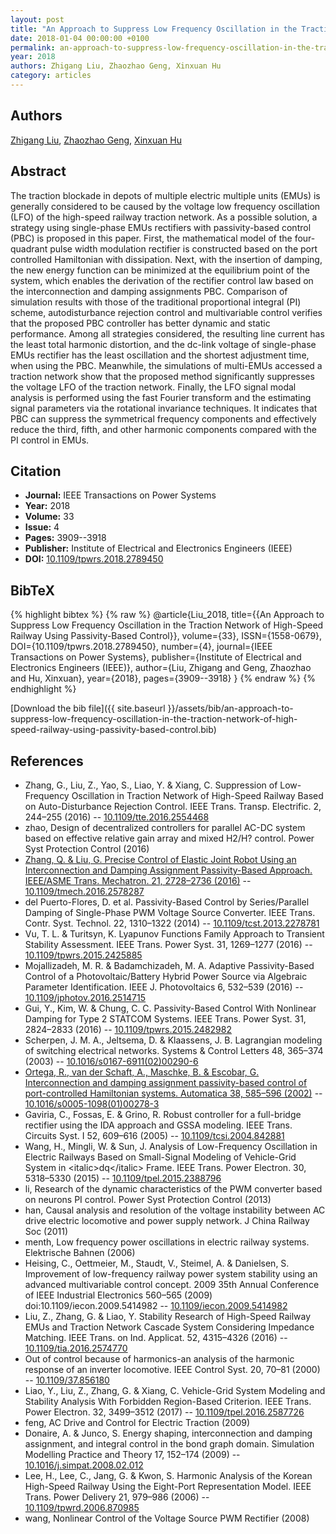 ```yaml
---
layout: post
title: "An Approach to Suppress Low Frequency Oscillation in the Traction Network of High-Speed Railway Using Passivity-Based Control"
date: 2018-01-04 00:00:00 +0100
permalink: an-approach-to-suppress-low-frequency-oscillation-in-the-traction-network-of-high-speed-railway-using-passivity-based-control
year: 2018
authors: Zhigang Liu, Zhaozhao Geng, Xinxuan Hu
category: articles
---
```

 
## Authors
[Zhigang Liu](authors/zhigang-liu), [Zhaozhao Geng](authors/zhaozhao-geng), [Xinxuan Hu](authors/xinxuan-hu)
 
## Abstract
The traction blockade in depots of multiple electric multiple units (EMUs) is generally considered to be caused by the voltage low frequency oscillation (LFO) of the high-speed railway traction network. As a possible solution, a strategy using single-phase EMUs rectifiers with passivity-based control (PBC) is proposed in this paper. First, the mathematical model of the four-quadrant pulse width modulation rectifier is constructed based on the port controlled Hamiltonian with dissipation. Next, with the insertion of damping, the new energy function can be minimized at the equilibrium point of the system, which enables the derivation of the rectifier control law based on the interconnection and damping assignments PBC. Comparison of simulation results with those of the traditional proportional integral (PI) scheme, autodisturbance rejection control and multivariable control verifies that the proposed PBC controller has better dynamic and static performance. Among all strategies considered, the resulting line current has the least total harmonic distortion, and the dc-link voltage of single-phase EMUs rectifier has the least oscillation and the shortest adjustment time, when using the PBC. Meanwhile, the simulations of multi-EMUs accessed a traction network show that the proposed method significantly suppresses the voltage LFO of the traction network. Finally, the LFO signal modal analysis is performed using the fast Fourier transform and the estimating signal parameters via the rotational invariance techniques. It indicates that PBC can suppress the symmetrical frequency components and effectively reduce the third, fifth, and other harmonic components compared with the PI control in EMUs.
 
## Citation
- **Journal:** IEEE Transactions on Power Systems
- **Year:** 2018
- **Volume:** 33
- **Issue:** 4
- **Pages:** 3909--3918
- **Publisher:** Institute of Electrical and Electronics Engineers (IEEE)
- **DOI:** [10.1109/tpwrs.2018.2789450](https://doi.org/10.1109/tpwrs.2018.2789450)
 
## BibTeX
{% highlight bibtex %}
{% raw %}
@article{Liu_2018,
  title={{An Approach to Suppress Low Frequency Oscillation in the Traction Network of High-Speed Railway Using Passivity-Based Control}},
  volume={33},
  ISSN={1558-0679},
  DOI={10.1109/tpwrs.2018.2789450},
  number={4},
  journal={IEEE Transactions on Power Systems},
  publisher={Institute of Electrical and Electronics Engineers (IEEE)},
  author={Liu, Zhigang and Geng, Zhaozhao and Hu, Xinxuan},
  year={2018},
  pages={3909--3918}
}
{% endraw %}
{% endhighlight %}
 
[Download the bib file]({{ site.baseurl }}/assets/bib/an-approach-to-suppress-low-frequency-oscillation-in-the-traction-network-of-high-speed-railway-using-passivity-based-control.bib)
 
## References
- Zhang, G., Liu, Z., Yao, S., Liao, Y. & Xiang, C. Suppression of Low-Frequency Oscillation in Traction Network of High-Speed Railway Based on Auto-Disturbance Rejection Control. IEEE Trans. Transp. Electrific. 2, 244–255 (2016) -- [10.1109/tte.2016.2554468](https://doi.org/10.1109/tte.2016.2554468)
- zhao, Design of decentralized controllers for parallel AC-DC system based on effective relative gain array and mixed H2/H? control. Power Syst Protection Control (2016)
- [Zhang, Q. & Liu, G. Precise Control of Elastic Joint Robot Using an Interconnection and Damping Assignment Passivity-Based Approach. IEEE/ASME Trans. Mechatron. 21, 2728–2736 (2016)](precise-control-of-elastic-joint-robot-using-an-interconnection-and-damping-assignment-passivity-based-approach) -- [10.1109/tmech.2016.2578287](https://doi.org/10.1109/tmech.2016.2578287)
- del Puerto-Flores, D. et al. Passivity-Based Control by Series/Parallel Damping of Single-Phase PWM Voltage Source Converter. IEEE Trans. Contr. Syst. Technol. 22, 1310–1322 (2014) -- [10.1109/tcst.2013.2278781](https://doi.org/10.1109/tcst.2013.2278781)
- Vu, T. L. & Turitsyn, K. Lyapunov Functions Family Approach to Transient Stability Assessment. IEEE Trans. Power Syst. 31, 1269–1277 (2016) -- [10.1109/tpwrs.2015.2425885](https://doi.org/10.1109/tpwrs.2015.2425885)
- Mojallizadeh, M. R. & Badamchizadeh, M. A. Adaptive Passivity-Based Control of a Photovoltaic/Battery Hybrid Power Source via Algebraic Parameter Identification. IEEE J. Photovoltaics 6, 532–539 (2016) -- [10.1109/jphotov.2016.2514715](https://doi.org/10.1109/jphotov.2016.2514715)
- Gui, Y., Kim, W. & Chung, C. C. Passivity-Based Control With Nonlinear Damping for Type 2 STATCOM Systems. IEEE Trans. Power Syst. 31, 2824–2833 (2016) -- [10.1109/tpwrs.2015.2482982](https://doi.org/10.1109/tpwrs.2015.2482982)
- Scherpen, J. M. A., Jeltsema, D. & Klaassens, J. B. Lagrangian modeling of switching electrical networks. Systems &amp; Control Letters 48, 365–374 (2003) -- [10.1016/s0167-6911(02)00290-6](https://doi.org/10.1016/s0167-6911(02)00290-6)
- [Ortega, R., van der Schaft, A., Maschke, B. & Escobar, G. Interconnection and damping assignment passivity-based control of port-controlled Hamiltonian systems. Automatica 38, 585–596 (2002)](interconnection-and-damping-assignment-passivity-based-control-of-port-controlled-hamiltonian-systems) -- [10.1016/s0005-1098(01)00278-3](https://doi.org/10.1016/s0005-1098(01)00278-3)
- Gaviria, C., Fossas, E. & Grino, R. Robust controller for a full-bridge rectifier using the IDA approach and GSSA modeling. IEEE Trans. Circuits Syst. I 52, 609–616 (2005) -- [10.1109/tcsi.2004.842881](https://doi.org/10.1109/tcsi.2004.842881)
- Wang, H., Mingli, W. & Sun, J. Analysis of Low-Frequency Oscillation in Electric Railways Based on Small-Signal Modeling of Vehicle-Grid System in &lt;italic&gt;dq&lt;/italic&gt; Frame. IEEE Trans. Power Electron. 30, 5318–5330 (2015) -- [10.1109/tpel.2015.2388796](https://doi.org/10.1109/tpel.2015.2388796)
- li, Research of the dynamic characteristics of the PWM converter based on neurons PI control. Power Syst Protection Control (2013)
- han, Causal analysis and resolution of the voltage instability between AC drive electric locomotive and power supply network. J China Railway Soc (2011)
- menth, Low frequency power oscillations in electric railway systems. Elektrische Bahnen (2006)
- Heising, C., Oettmeier, M., Staudt, V., Steimel, A. & Danielsen, S. Improvement of low-frequency railway power system stability using an advanced multivariable control concept. 2009 35th Annual Conference of IEEE Industrial Electronics 560–565 (2009) doi:10.1109/iecon.2009.5414982 -- [10.1109/iecon.2009.5414982](https://doi.org/10.1109/iecon.2009.5414982)
- Liu, Z., Zhang, G. & Liao, Y. Stability Research of High-Speed Railway EMUs and Traction Network Cascade System Considering Impedance Matching. IEEE Trans. on Ind. Applicat. 52, 4315–4326 (2016) -- [10.1109/tia.2016.2574770](https://doi.org/10.1109/tia.2016.2574770)
- Out of control because of harmonics-an analysis of the harmonic response of an inverter locomotive. IEEE Control Syst. 20, 70–81 (2000) -- [10.1109/37.856180](https://doi.org/10.1109/37.856180)
- Liao, Y., Liu, Z., Zhang, G. & Xiang, C. Vehicle-Grid System Modeling and Stability Analysis With Forbidden Region-Based Criterion. IEEE Trans. Power Electron. 32, 3499–3512 (2017) -- [10.1109/tpel.2016.2587726](https://doi.org/10.1109/tpel.2016.2587726)
- feng, AC Drive and Control for Electric Traction (2009)
- Donaire, A. & Junco, S. Energy shaping, interconnection and damping assignment, and integral control in the bond graph domain. Simulation Modelling Practice and Theory 17, 152–174 (2009) -- [10.1016/j.simpat.2008.02.012](https://doi.org/10.1016/j.simpat.2008.02.012)
- Lee, H., Lee, C., Jang, G. & Kwon, S. Harmonic Analysis of the Korean High-Speed Railway Using the Eight-Port Representation Model. IEEE Trans. Power Delivery 21, 979–986 (2006) -- [10.1109/tpwrd.2006.870985](https://doi.org/10.1109/tpwrd.2006.870985)
- wang, Nonlinear Control of the Voltage Source PWM Rectifier (2008)

